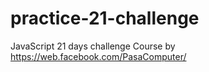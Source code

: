 # practice-21-challenge
JavaScript 21 days challenge
Course by https://web.facebook.com/PasaComputer/
